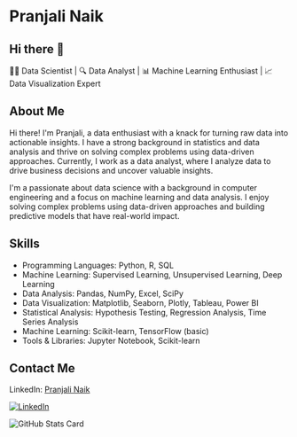# Pranjali Naik

## Hi there 👋
👨‍💻 Data Scientist | 🔍 Data Analyst | 📊 Machine Learning Enthusiast | 📈 Data Visualization Expert

## About Me
Hi there! I'm Pranjali, a data enthusiast with a knack for turning raw data into actionable insights. I have a strong background in statistics and data analysis and thrive on solving complex problems using data-driven approaches. Currently, I work as a data analyst, where I analyze data to drive business decisions and uncover valuable insights.

I'm a passionate about data science with a background in computer engineering and a focus on machine learning and data analysis. I enjoy solving complex problems using data-driven approaches and building predictive models that have real-world impact.

## Skills
- Programming Languages: Python, R, SQL
- Machine Learning: Supervised Learning, Unsupervised Learning, Deep Learning
- Data Analysis: Pandas, NumPy, Excel, SciPy
- Data Visualization: Matplotlib, Seaborn, Plotly, Tableau, Power BI
- Statistical Analysis: Hypothesis Testing, Regression Analysis, Time Series Analysis
- Machine Learning: Scikit-learn, TensorFlow (basic)
- Tools & Libraries: Jupyter Notebook, Scikit-learn

## Contact Me
LinkedIn: [Pranjali Naik](https://www.linkedin.com/in/pranjali-naik) 

[![LinkedIn](https://img.shields.io/badge/LinkedIn-Connect-blue?style=for-the-badge&logo=linkedin)](https://www.linkedin.com/in/pranjali-naik)

![GitHub Stats Card](https://github-readme-stats.vercel.app/api/top-langs/?username=PranjaliNaik11&layout=compact)



<!--
**PranjaliNaik11/PranjaliNaik11** is a ✨ _special_ ✨ repository because its `README.md` (this file) appears on your GitHub profile.

Here are some ideas to get you started:

- 🔭 I’m currently working on ...
- 🌱 I’m currently learning ...
- 👯 I’m looking to collaborate on ...
- 🤔 I’m looking for help with ...
- 💬 Ask me about ...
- 📫 How to reach me: ...
- 😄 Pronouns: ...
- ⚡ Fun fact: ...
-->
